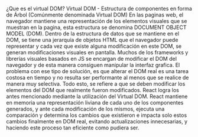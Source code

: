 ¿Que es el virtual DOM?
Virtual DOM - Estructura de componentes en forma de Árbol (Comúnmente denominada Virtual DOM)
En las paginas web, el navegador mantiene una representación de los elementos visuales que se muestran en la pagina, esta estructura se denomina DOCUMENT OBJECT MODEL (DOM).
Dentro de la estructura de datos que se mantiene en el DOM, se tiene una jerarquía de objetos HTML que el navegador puede representar y cada vez que existe alguna modificación en este DOM, se generan modificaciones visuales en pantalla.
Muchos de los frameworks y librerías visuales basados en JS se encargan de modificar el DOM del navegador y de esta manera consiguen manipular la interfaz grafica. El problema con ese tipo de solución, es que alterar el DOM real es una tarea costosa en tiempo y no resulta ser performante al menos que se realice de manera muy selectiva.
Todo esto, se refiere a que se deben modificar los elementos del DOM que realmente fueron modificados.
React logra los antes mencionado mediante la utilización del Virtual DOM.
React mantiene en memoria una representación liviana de cada uno de los componentes generados, y ante cada modificación de los mismos, ejecuta una comparación y determina los cambios que existieron e impacta solo estos cambios finalmente en DOM real, evitando actualizaciones innecesarias, y haciendo este proceso tan eficiente como pudiera ser.
